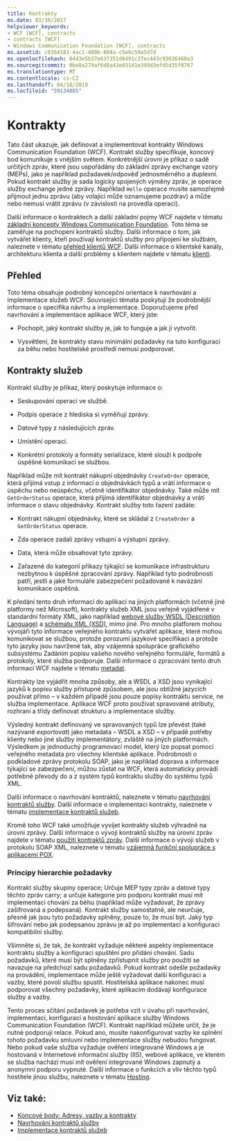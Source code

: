 ```yaml
---
title: Kontrakty
ms.date: 03/30/2017
helpviewer_keywords:
- WCF [WCF], contracts
- contracts [WCF]
- Windows Communication Foundation [WCF], contracts
ms.assetid: c8364183-4ac1-480b-804a-c5e6c59a5d7d
ms.openlocfilehash: 0443e5b37e637351d6491c37ec443c93636460a3
ms.sourcegitcommit: 0be8a279af6d8a43e03141e349d3efd5d35f8767
ms.translationtype: MT
ms.contentlocale: cs-CZ
ms.lasthandoff: 04/18/2019
ms.locfileid: "59134885"
---
```

# <a name="contracts"></a>Kontrakty
Tato část ukazuje, jak definovat a implementovat kontrakty Windows Communication Foundation (WCF). Kontrakt služby specifikuje, koncový bod komunikuje s vnějším světem. Konkrétnější úrovni je příkaz o sadě určitých zpráv, které jsou uspořádány do základní zprávy exchange vzory (MEPs), jako je například požadavek/odpověď jednosměrného a duplexní. Pokud kontrakt služby je sada logicky spojených výměny zpráv, je operace služby exchange jedné zprávy. Například `Hello` operace musíte samozřejmě přijmout jednu zprávu (aby volající může oznamujeme pozdrav) a může nebo nemusí vrátit zprávu (v závislosti na provedla operaci).  
  
 Další informace o kontraktech a další základní pojmy WCF najdete v tématu [základní koncepty Windows Communication Foundation](../../../../docs/framework/wcf/fundamental-concepts.md). Toto téma se zaměřuje na pochopení kontraktů služby. Další informace o tom, jak vytvářet klienty, kteří používají kontraktů služby pro připojení ke službám, naleznete v tématu [přehled klientů WCF](../../../../docs/framework/wcf/wcf-client-overview.md). Další informace o klientské kanály, architekturu klienta a další problémy s klientem najdete v tématu [klienti](../../../../docs/framework/wcf/feature-details/clients.md).  
  
## <a name="overview"></a>Přehled  
 Toto téma obsahuje podrobný koncepční orientace k navrhování a implementace služeb WCF. Související témata poskytují že podrobnější informace o specifika návrhu a implementace. Doporučujeme před navrhování a implementace aplikace WCF, který jste:  
  
-   Pochopit, jaký kontrakt služby je, jak to funguje a jak ji vytvořit.  
  
-   Vysvětlení, že kontrakty stavu minimální požadavky na tuto konfiguraci za běhu nebo hostitelské prostředí nemusí podporovat.  
  
## <a name="service-contracts"></a>Kontrakty služeb  
 Kontrakt služby je příkaz, který poskytuje informace o:  
  
-   Seskupování operací ve službě.  
  
-   Podpis operace z hlediska si vyměňují zprávy.  
  
-   Datové typy z následujících zpráv.  
  
-   Umístění operací.  
  
-   Konkrétní protokoly a formáty serializace, které slouží k podpoře úspěšné komunikaci se službou.  
  
 Například může mít kontrakt nákupní objednávky `CreateOrder` operace, která přijímá vstup z informací o objednávkách typů a vrátí informace o úspěchu nebo neúspěchu, včetně identifikátor objednávky. Také může mít `GetOrderStatus` operace, která přijímá identifikátor objednávky a vrátí informace o stavu objednávky. Kontrakt služby toto řazení zadáte:  
  
-   Kontrakt nákupní objednávky, které se skládal z `CreateOrder` a `GetOrderStatus` operace.  
  
-   Zda operace zadali zprávy vstupní a výstupní zprávy.  
  
-   Data, která může obsahovat tyto zprávy.  
  
-   Zařazené do kategorií příkazy týkající se komunikace infrastrukturu nezbytnou k úspěšné zpracování zprávy. Například tyto podrobnosti patří, jestli a jaké formuláře zabezpečení požadované k navázání komunikace úspěšná.  
  
 K předání tento druh informací do aplikací na jiných platformách (včetně jiné platformy než Microsoft), kontrakty služeb XML jsou veřejně vyjádřené v standardní formáty XML, jako například [webové služby WSDL (Description Language)](https://go.microsoft.com/fwlink/?LinkId=87004) a [schématu XML (XSD)](https://go.microsoft.com/fwlink/?LinkId=87005), mimo jiné. Pro mnoho platforem mohou vývojáři tyto informace veřejného kontraktu vytvářet aplikace, které mohou komunikovat se službou, protože porozumí jazykové specifikaci a protože tyto jazyky jsou navržené tak, aby vzájemná spolupráce grafického subsystému Zadáním popisu vašeho nového veřejného formuláře, formátů a protokoly, které služba podporuje. Další informace o zpracování tento druh informací WCF najdete v tématu [metadat](../../../../docs/framework/wcf/feature-details/metadata.md).  
  
 Kontrakty lze vyjádřit mnoha způsoby, ale a WSDL a XSD jsou vynikající jazyků k popisu služby přístupné způsobem, ale jsou obtížné jazycích používat přímo – v každém případě jsou pouze popisy kontraktu service, ne služba implementace. Aplikace WCF proto používat spravované atributy, rozhraní a třídy definovat strukturu a implementace služby.  
  
 Výsledný kontrakt definovaný ve spravovaných typů lze převést (také nazývané *exportovat*) jako metadata – WSDL a XSD – v případě potřeby klienty nebo jiné služby implementátory, zvláště na jiných platformách. Výsledkem je jednoduchý programovací model, který lze popsat pomocí veřejného metadata pro všechny klientské aplikace. Podrobnosti o podkladové zprávy protokolu SOAP, jako je například doprava a informace týkající se zabezpečení, můžou zůstat na WCF, která automaticky provádí potřebné převody do a z systém typů kontraktu služby do systému typů XML.  
  
 Další informace o navrhování kontraktů, naleznete v tématu [navrhování kontraktů služby](../../../../docs/framework/wcf/designing-service-contracts.md). Další informace o implementaci kontrakty, naleznete v tématu [implementace kontraktů služeb](../../../../docs/framework/wcf/implementing-service-contracts.md).  
  
 Kromě toho WCF také umožňuje vyvíjet kontrakty služeb výhradně na úrovni zprávy. Další informace o vývoji kontraktů služby na úrovni zpráv najdete v tématu [použití kontraktů zpráv](../../../../docs/framework/wcf/feature-details/using-message-contracts.md). Další informace o vývoji služeb v protokolu SOAP XML, naleznete v tématu [vzájemná funkční spolupráce s aplikacemi POX](../../../../docs/framework/wcf/feature-details/interoperability-with-pox-applications.md).  
  
### <a name="understanding-the-hierarchy-of-requirements"></a>Principy hierarchie požadavky  
 Kontrakt služby skupiny operace; Určuje MEP typy zpráv a datové typy těchto zpráv carry; a určuje kategorie pro podporu kontrakt musí mít implementaci chování za běhu (například může vyžadovat, že zprávy zašifrovaná a podepsaná). Kontrakt služby samostatně, ale neurčuje, přesně jak jsou tyto požadavky splněny, pouze to, že musí být. Jaký typ šifrování nebo jak podepsanou zprávu je až po implementaci a konfiguraci kompatibilní služby.  
  
 Všimněte si, že tak, že kontrakt vyžaduje některé aspekty implementace kontraktu služby a konfiguraci spuštění pro přidání chování. Sadu požadavků, které musí být splněny zpřístupnit služby pro použití se navazuje na předchozí sadu požadavků. Pokud kontrakt odešle požadavky na provádění, implementace může ještě vyžadovat další konfiguraci a vazby, které povolí službu spustit. Hostitelská aplikace nakonec musí podporovat všechny požadavky, které aplikacím dodávají konfigurace služby a vazby.  
  
 Tento proces sčítání požadavek je potřeba vzít v úvahu při navrhování, implementaci, konfiguraci a hostování aplikace služby Windows Communication Foundation (WCF). Kontrakt například můžete určit, že je nutné podporují relace. Pokud ano, musíte nakonfigurovat vazby ke splnění tohoto požadavku smluvní nebo implementace služby nebudou fungovat. Nebo pokud vaše služba vyžaduje ověření integrované Windows a je hostovaná v Internetové informační služby (IIS), webové aplikace, ve kterém se služba nachází musí mít ověření integrované Windows zapnutý a anonymní podporu vypnuté. Další informace o funkcích a vliv těchto typů hostitele jinou službu, naleznete v tématu [Hosting](../../../../docs/framework/wcf/feature-details/hosting.md).  
  
## <a name="see-also"></a>Viz také:

- [Koncové body: Adresy, vazby a kontrakty](../../../../docs/framework/wcf/feature-details/endpoints-addresses-bindings-and-contracts.md)
- [Navrhování kontraktů služby](../../../../docs/framework/wcf/designing-service-contracts.md)
- [Implementace kontraktů služeb](../../../../docs/framework/wcf/implementing-service-contracts.md)
